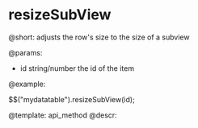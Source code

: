 resizeSubView
=============


@short:
	adjusts the row's size to the size of a subview

@params:

- id		string/number			the id of the item



@example:

$$("mydatatable").resizeSubView(id);

@template:	api_method
@descr:

